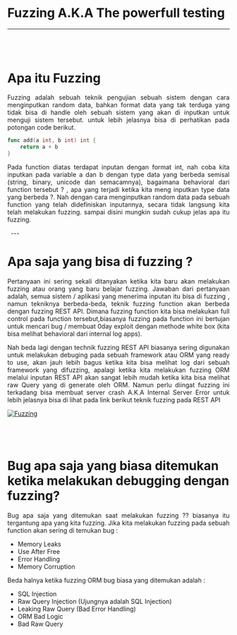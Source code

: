 # Fuzzing A.K.A The powerfull testing
 ---
 &nbsp;
 ---
# Apa itu Fuzzing
<p style="text-align: justify; letter-spacing: 0.002em;">
Fuzzing adalah sebuah teknik pengujian sebuah sistem dengan cara menginputkan random data, bahkan format data yang tak terduga yang tidak bisa di handle oleh sebuah sistem yang akan di inputkan untuk menguji  sistem tersebut. untuk lebih jelasnya bisa di perhatikan pada potongan code berikut.
</p>

```go
func add(a int, b int) int {
    return a + b
}
```
<p style="text-align: justify; letter-spacing: 0.002em;">
Pada function diatas terdapat inputan dengan format int, nah coba kita inputkan pada variable a dan b dengan type data yang berbeda semisal (string, binary, unicode dan semacamnya), bagaimana behavioral dari function tersebut ? , apa yang terjadi ketika kita meng inputkan type data yang berbeda ?. Nah dengan cara menginputkan random data pada sebuah function yang telah didefiniskan inputannya, secara tidak langsung kita telah melakukan fuzzing. sampai disini mungkin sudah cukup jelas apa itu fuzzing.
</p>
&nbsp;
---

# Apa saja yang bisa di fuzzing ?
<p style="text-align: justify; letter-spacing: 0.002em;">
Pertanyaan ini sering sekali ditanyakan ketika kita baru akan melakukan fuzzing atau orang yang baru belajar fuzzing. Jawaban dari pertanyaan adalah, semua sistem / aplikasi yang menerima inputan itu bisa di fuzzing , namun tekniknya berbeda-beda, teknik fuzzing function akan berbeda dengan fuzzing REST API.
Dimana fuzzing function kita bisa melakukan full control pada function tersebut,biasanya fuzzing pada function ini bertujan untuk mencari bug / membuat 0day exploit dengan methode white box (kita bisa melihat behavioral dari internal log apps). 
</p>
<p style="text-align: justify; letter-spacing: 0.002em;">
Nah beda lagi dengan technik fuzzing REST API biasanya sering digunakan untuk melakukan debuging pada sebuah framework atau ORM yang ready to use, akan jauh lebih bagus ketika kita bisa melihat log dari sebuah framework yang difuzzing, apalagi ketika kita melakukan fuzzing ORM melalui inputan REST API akan sangat lebih mudah ketika kita bisa melihat raw Query yang di generate oleh ORM. Namun perlu diingat fuzzing ini terkadang  bisa membuat server crash A.K.A Internal Server Error untuk lebih jelasnya bisa di lihat pada link berikut teknik fuzzing pada REST API 
</p>

[![Fuzzing](https://img.youtube.com/vi/Gb3Lb4gRtXk/0.jpg)](https://www.youtube.com/embed/Gb3Lb4gRtXk)

&nbsp;
---


# Bug apa saja yang biasa ditemukan ketika melakukan debugging dengan fuzzing?
<p style="text-align: justify; letter-spacing: 0.002em;">
Bug apa saja yang ditemukan saat melakukan fuzzing ?? biasanya itu tergantung apa yang kita fuzzing. Jika kita melakukan fuzzing pada sebuah function akan sering di temukan bug :
</p>

* Memory Leaks
* Use After Free
* Error Handling
* Memory Corruption

<p style="text-align: justify; letter-spacing: 0.002em;"> Beda halnya ketika fuzzing ORM bug biasa yang ditemukan adalah : </p>

* SQL Injection
* Raw Query Injection (Ujungnya adalah SQL Injection)
* Leaking Raw Query (Bad Error Handling) 
* ORM Bad Logic
* Bad Raw Query

